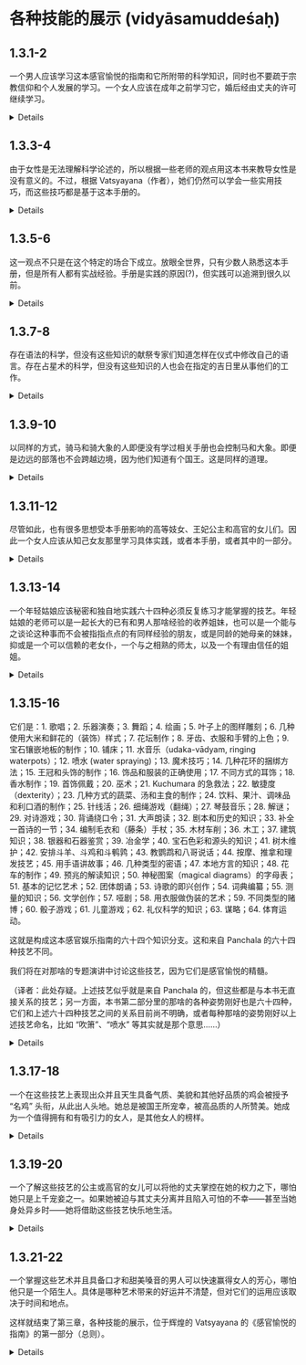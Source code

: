 # 各种技能的展示 (vidyāsamuddeśaḥ)

## 1.3.1-2

一个男人应该学习这本感官愉悦的指南和它所附带的科学知识，同时也不要疏于宗教信仰和个人发展的学习。一个女人应该在成年之前学习它，婚后经由丈夫的许可继续学习。

<details>
dharmārthāṅgavidyākālān anuparodhayan kāmasūtraṃ tadaṅgavidyāś ca
puruṣo 'dhīyīta || 1.3.1 ||

dharma-artha-aṅgavidyā-kālān anuparodhayan kāmasūtraṃ tad-aṅgavidyāś
ca puruṣo +adhīyīta ||

prāgyauvanāt strī | prattā ca patyur abhiprāyāt || 1.3.2 ||

prāg-yauvanāt strī | prattā ca patyur abhiprāyāt ||
</details>

## 1.3.3-4

由于女性是无法理解科学论述的，所以根据一些老师的观点用这本书来教导女性是没有意义的。不过，根据 Vatsyayana（作者），她们仍然可以学会一些实用技巧，而这些技巧都是基于这本手册的。

<details>
yoṣitāṃ śāstragrahaṇasyābhāvād anarthakam iha śāstre strīśāsanam ity
ācāryāḥ || 1.3.3 ||

yoṣitāṃ śāstra-grahaṇasya-abhāvād anarthakam iha śāstre strī-śāsanam
ity ācāryāḥ ||

prayogagrahaṇaṃ tv āsām | prayogasya ca śāstrapūrvakatvād iti
vātsyāyanaḥ || 1.3.4 ||

prayoga-grahaṇaṃ tv āsām | prayogasya ca śāstra-pūrvakatvād iti vātsyāyanaḥ ||
</details>

## 1.3.5-6

这一观点不只是在这个特定的场合下成立。放眼全世界，只有少数人熟悉这本手册，但是所有人都有实战经验。手册是实践的原因(?)，但实践可以追溯到很久以前。

<details>
tan na kevalam ihaiva | sarvatra hi loke kati cid eva śāstrajñāḥ |
sarvajanaviṣayaś ca prayogaḥ || 1.3.5 ||

tan na kevalam iha-eva | sarvatra hi loke kati cid eva śāstrajñāḥ | sarvajana-viṣayaś ca prayogaḥ ||

prayogasya ca dūrastham api śāstram eva hetuḥ || 1.3.6 ||

prayogasya ca dūrastham api śāstram eva hetuḥ || 
</details>

## 1.3.7-8

存在语法的科学，但没有这些知识的献祭专家们知道怎样在仪式中修改自己的语言。存在占星术的科学，但没有这些知识的人也会在指定的吉日里从事他们的工作。

<details>
asti vyākaraṇam ity avaiyākaraṇā api yājñikā ūhaṃ kratuṣu prayuñjate || 1.3.7 ||

asti vyākaraṇam ity avaiyākaraṇā api yājñikā ūhaṃ kratuṣu prayuñjate ||

asti jyautiṣam iti puṇyāheṣu karma kurvate || 1.3.8 ||

asti jyautiṣam iti puṇya-aheṣu karma kurvate ||
</details>

## 1.3.9-10

以同样的方式，骑马和骑大象的人即便没有学过相关手册也会控制马和大象。即便是边远的部落也不会跨越边境，因为他们知道有个国王。这是同样的道理。

<details>
tathāśvārohā gajārohāś cāśvān gajāṃś cānadhigataśāstrā api vinayante
// 1.3.9 ||

tathā-aśva-ārohā gaja-ārohāś ca-aśvān gajāṃś ca-anadhigata-śāstrā api
vinayante ||

tathāsti rājeti dūrasthā api janapadā na maryādām ativartante tadvad
etat || 1.3.10 ||

tathā-asti rājā-iti dūrasthā api janapadā na maryādām ativartante
tadvad etat ||
</details>

## 1.3.11-12

尽管如此，也有很多思想受本手册影响的高等妓女、王妃公主和高官的女儿们。因此一个女人应该从知己女友那里学习具体实践，或者本手册，或者其中的一部分。

<details>
santy api khalu śāstraprahatabuddhayo gaṇikā rājaputryo
mahāmātraduhitaraś ca || 1.3.11 ||

santy api khalu śāstra-prahata-buddhayo gaṇikā rājaputryo
mahāmātra-duhitaraś ca ||

tasmād vaiśvāsikāj janād rahasi prayogāñ chāstram ekadeśaṃ vā strī
gṛhṇīyāt || 1.3.12 ||

tasmād vaiśvāsikāj janād rahasi prayogāñ chāstram ekadeśaṃ vā strī gṛhṇīyāt ||
</details>

## 1.3.13-14

一个年轻姑娘应该秘密和独自地实践六十四种必须反复练习才能掌握的技艺。年轻姑娘的老师可以是一起长大的已有和男人那啥经验的收养姐妹，也可以是一个能与之谈论这种事而不会被指指点点的有同样经验的朋友，或是同龄的她母亲的妹妹，抑或是一个可以信赖的老女仆，一个与之相熟的师太，以及一个有理由信任的姐姐。

<details>
abhyāsaprayojyāṃś ca cātuḥṣaṣṭikān yogān kanyā rahasy ekākiny abhyaset || 1.3.13 ||

abhyāsa-prayojyāṃś ca cātuḥṣaṣṭikān yogān kanyā rahasy ekākiny abhyaset ||

ācāryās tu kanyānāṃ pravṛttapuruṣasaṃprayogā sahasaṃpravṛddhā
dhātreyikā | tathābhūtā vā niratyayasaṃbhāṣaṇā sakhī | savayāś ca
mātṛṣvasā | visrabdhā tatsthānīyā vṛddhadāsī | pūrvasaṃsṛṣṭā vā
bhikṣukī | svasā ca viśvāsaprayogāt || 1.3.14 ||

ācāryās tu kanyānāṃ pravṛtta-puruṣa-saṃprayogā saha-saṃpravṛddhā
dhātreyikā | tathā-bhūtā vā niratyaya-saṃbhāṣaṇā sakhī | savayāś ca
mātṛṣvasā | visrabdhā tat-sthānīyā vṛddha-dāsī | pūrva-saṃsṛṣṭā vā
bhikṣukī | svasā ca viśvāsa-prayogāt ||
</details>

## 1.3.15-16

它们是：1. 歌唱；2. 乐器演奏；3. 舞蹈；4. 绘画；5. 叶子上的图样雕刻；6.
几种使用大米和鲜花的（装饰）样式；7. 花坛制作；8. 牙齿、衣服和手臂的上色；9.
宝石镶嵌地板的制作；10. 铺床；11.
水音乐（udaka-vādyam, ringing waterpots）；12. 喷水 (water spraying)；13.
魔术技巧；14. 几种花环的捆绑方法；15. 王冠和头饰的制作；16. 饰品和服装的正确使用；17.
不同方式的耳饰；18. 香水制作；19. 首饰佩戴；20. 巫术；21. Kuchumara
的急救法；22. 敏捷度（dexterity）；23. 几种方式的蔬菜、汤和主食的制作；24.
饮料、果汁、调味品和利口酒的制作；25. 针线活；26. 细绳游戏（翻绳）；27.
琴鼓音乐；28. 解谜；29. 对诗游戏；30. 背诵绕口令；31. 大声朗读；32.
剧本和历史的知识；33. 补全一首诗的一节；34. 编制毛衣和（藤条）手杖；35.
木材车削；36. 木工；37. 建筑知识；38. 银器和石器鉴赏；39. 冶金学；40.
宝石色彩和源头的知识；41. 树木维护；42. 安排斗羊、斗鸡和斗鹌鹑；43.
教鹦鹉和八哥说话；44. 按摩、推拿和理发技艺；45. 用手语讲故事；46.
几种类型的密语；47. 本地方言的知识；48. 花车的制作；49. 预兆的解读知识；50.
神秘图案（magical diagrams）的字母表；51. 基本的记忆艺术；52.
团体朗诵；53. 诗歌的即兴创作；54. 词典编纂；55. 测量的知识；56.
文学创作；57. 哑剧；58. 用衣服做伪装的艺术；59. 不同类型的赌博；60.
骰子游戏；61. 儿童游戏；62. 礼仪科学的知识；63. 谋略；64. 体育运动。

这就是构成这本感官娱乐指南的六十四个知识分支。这和来自 Panchala
的六十四种技艺不同。

我们将在对那啥的专题演讲中讨论这些技艺，因为它们是感官愉悦的精髓。

（译者：此处存疑。上述技艺似乎就是来自 Panchala
的，但这些都是与本书无直接关系的技艺；另一方面，本书第二部分里的那啥的各种姿势刚好也是六十四种，它们和上述六十四种技艺之间的关系目前尚不明确，或者每种那啥的姿势刚好以上述技艺命名，比如 “吹箫”、“喷水” 等其实就是那个意思……）

<details>
gītaṃ, vādyaṃ, nṛtyaṃ, ālekhyaṃ, viśeṣakacchedyaṃ,
taṇḍulakusumavalivikārāḥ, puṣpāstaraṇaṃ, daśanavasanāṅgarāgaḥ,
maṇibhūmikākarma, śayanaracanam, udakavādyam, udakāghātaḥ, citrāś ca
yogāḥ, mālyagrathanavikalpāḥ, śekharakāpīḍayojanaṃ, nepathyaprayogāḥ,
karṇapattrabhaṅgāḥ, gandhayuktiḥ, bhūṣaṇayojanam,
aindrajālāḥ, kaucumārāś ca yogāḥ, hastalāghavaṃ,
vicitraśākayūṣabhakṣyavikārakriyā, pānakarasarāgāsavayojanaṃ,
sūcīvānakarmāṇi, sūtrakrīḍā, vīṇāḍamarukavādyāni, prahelikā,
pratimālā, durvācakayogāḥ, pustakavācanaṃ, nāṭakākhyāyikādarśanaṃ,
kāvyasamasyāpūraṇaṃ, paṭṭikā-vetravāna [Ch: vāna.vetra]vikalpāḥ,
takṣakarmāṇi, takṣaṇaṃ, vāstuvidyā, rūpya-ratna [Ch omits] parīkṣā,
dhātuvādaḥ, maṇirāgākarajñānaṃ, vṛkṣāyurvedayogāḥ,
meṣakukkuṭalāvakayuddhavidhiḥ, śukasārikāpralāpanam, utsādane
saṃvāhane keśamardane ca kauśalyaṃ [Ch: kauśalaṃ],
akṣaramuṣṭikākathanaṃ, mlecchitavikalpāḥ, deśabhāṣāvijñānaṃ,
puṣpaśakaṭikā, nimittajñānaṃ, yantramātṛkā, dhāraṇamātṛkā, saṃpāthyaṃ,
mānasī, kāvyakriyā, abhidhāna*koṣaḥ [Ch: kāṣaḥ], chandojñānaṃ,
kriyākalpaḥ, chalitakayogāḥ, vastragopanāni, *dyūtiviśeṣāḥ
[Ch: dyūtaviśeṣaḥ], ākarṣakrīḍā, bālakrīḍanakāni, vainayikīnāṃ
vaijayikīnāṃ vyāyāmikīnāṃ ca vidyānāṃ jñānam, iti
catuḥṣaṣṭir aṅgavidyāḥ kāmasūtrasyāvayavinyaḥ || 1.3.15 ||

gītaṃ, vādyaṃ, nṛtyaṃ, ālekhyaṃ, viśeṣakacchedyaṃ,
taṇḍula-kusuma-vali-vikārāḥ, puṣpa-āstaraṇaṃ,
daśana-vasana-aṅga-rāgaḥ, maṇi-bhūmikā-karma, śayana-racanam,
udaka-vādyam, udaka-āghātaḥ, citrāś ca yogāḥ,
mālya-grathana-vikalpāḥ, śekharakā-pīḍa-yojanaṃ, nepathya-prayogāḥ,
karṇa-pattra-bhaṅgāḥ, gandha-yuktiḥ, bhūṣaṇa-yojanam,
aindrajālāḥ, kaucumārāś ca yogāḥ, hasta-lāghavaṃ,
vicitra-śāka-yūṣa-bhakṣya-vikāra-kriyā,
pānaka-rasa-rāga-āsava-yojanaṃ, sūcīvāna-karmāṇi, sūtra-krīḍā,
vīṇā-ḍamaruka-vādyāni, prahelikā, pratimālā, durvācakayogāḥ,
pustaka-vācanaṃ, nāṭaka-ākhyāyikā-darśanaṃ, kāvya-samasyā-pūraṇaṃ,
paṭṭikā-vetra-vāna[ch:vāna.vetra]-vikalpāḥ, takṣa-karmāṇi, takṣaṇaṃ,
vāstu-vidyā, rūpya-ratna [ch omits] -parīkṣā, dhātu-vādaḥ,
maṇi-rāga-ākara-jñānaṃ, vṛkṣāyurveda-yogāḥ,
meṣa-kukkuṭa-lāvaka-yuddha-vidhiḥ, śuka-sārikā-pralāpanam, utsādane
saṃvāhane keśa-mardane ca kauśalyaṃ[ch:kauśalaṃ],
akṣara-muṣṭikā-kathanaṃ, mlecchita-vikalpāḥ, deśa-bhāṣā-vijñānaṃ,
puṣpa-śakaṭikā, nimitta-jñānaṃ, yantra-mātṛkā, dhāraṇa-mātṛkā,
saṃpāthyaṃ, mānasī, kāvya-kriyā, abhidhāna-*koṣaḥ[ch:kāṣaḥ],
chando-jñānaṃ, kriyā-kalpaḥ, chalitaka-yogāḥ, vastra-gopanāni,
-dyūti-viśeṣāḥ [Ch.: dyūta-viśeṣaḥ], ākarṣa-krīḍā, bāla-krīḍanakāni,
vainayikīnāṃ vaijayikīnāṃ vyāyāmikīnāṃ ca vidyānāṃ jñānam, iti
catuḥṣaṣṭir aṅgavidyāḥ kāmasūtrasya-avayavinyaḥ ||

pāñcālikī ca catuḥṣaṣṭir aparā | tasyāḥ prayogān anvavetya
sāṃprayogike vakṣyāmaḥ | kāmasya tadātmakatvāt || 1.3.16 ||

pāñcālikī ca catuḥṣaṣṭir aparā | tasyāḥ prayogān anvavetya
sāṃprayogike vakṣyāmaḥ | kāmasya tad-ātmakatvāt ||
</details>

## 1.3.17-18

一个在这些技艺上表现出众并且天生具备气质、美貌和其他好品质的鸡会被授予
“名鸡”
头衔，从此出人头地。她总是被国王所宠幸，被高品质的人所赞美。她成为一个值得拥有和有吸引力的女人，是其他女人的榜样。

<details>
ābhir abhyucchritā veśyā śīlarūpaguṇānvitā | 1.3.17a |

ābhir abhyucchritā veśyā śīla-rūpa-guṇa-anvitā |

labhate gaṇikāśabdaṃ sthānaṃ ca janasaṃsadi || 1.3.17b ||

labhate gaṇikā-śabdaṃ sthānaṃ ca janasaṃsadi ||

pūjitā sā sadā rājñā guṇavadbhiś ca saṃstutā | 1.3.18a |

pūjitā sā sadā rājñā guṇavadbhiś ca saṃstutā |

prārthanīyābhigamyā ca lakṣyabhūtā ca jāyate || 1.3.18b ||

prārthanīyā-abhigamyā ca lakṣya-bhūtā ca jāyate ||
</details>

## 1.3.19-20

一个了解这些技艺的公主或高官的女儿可以将他的丈夫掌控在她的权力之下，哪怕她只是上千宠妾之一。如果她被迫与其丈夫分离并且陷入可怕的不幸——甚至当她身处异乡时——她将借助这些技艺快乐地生活。

<details>
yogajñā rājaputrī ca mahāmātrasutā tathā | 1.3.19a |

yogajñā rājaputrī ca mahāmātra-sutā tathā |

sahasra-antaḥpunar [Ch: antaḥpuram] api svavaśe kurute patim || 1.3.19b

sahasra-antaḥpunar [Ch: antaḥpuram] api svavaśe kurute patim ||

tathā pativiyoge ca vyasanaṃ dāruṇaṃ gatā | 1.3.20a |

tathā pativiyoge ca vyasanaṃ dāruṇaṃ gatā |

deśāntare 'pi vidyābhiḥ sā sukhenaiva jīvati || 1.3.20b ||

deśa-antare +api vidyābhiḥ sā sukhena-eva jīvati ||
</details>

## 1.3.21-22

一个掌握这些艺术并且具备口才和甜美嗓音的男人可以快速赢得女人的芳心，哪怕他只是一个陌生人。具体是哪种艺术带来的好运并不清楚，但对它们的运用应该取决于时间和地点。

这样就结束了第三章，各种技能的展示，位于辉煌的 Vatsyayana
的《感官愉悦的指南》的第一部分（总则）。

<details>
naraḥ kalāsu kuśalo vācālaś cāṭukārakaḥ | 1.3.21a

naraḥ kalāsu kuśalo vācālaś cāṭukārakaḥ |

asaṃstuto 'pi nārīṇāṃ cittam āśv eva vindati || 1.3.21b

asaṃstuto +api nārīṇāṃ cittam āśv eva vindati ||

kalānāṃ grahanād eva saubhāgyam upajāyate | 1.3.22a

kalānāṃ grahanād eva saubhāgyam upajāyate |

deśakālau tv apekṣyāsāṃ prayogaḥ saṃbhaven na vā || 1.3.22b

deśa-kālau tv apekṣya-āsāṃ prayogaḥ saṃbhaven na vā ||
</details>

